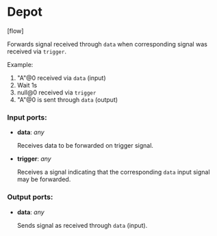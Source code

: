 # Depot

[flow]

Forwards signal received through `data` when corresponding signal was received via `trigger`.

Example:
1. "A"@0 received via `data` (input)
2. Wait 1s
3. null@0 received via `trigger`
4. "A"@0 is sent through `data` (output)

### Input ports:

* __data__: _any_

    Receives data to be forwarded on trigger signal.



* __trigger__: _any_

    Receives a signal indicating that the corresponding `data` input signal may be forwarded.



### Output ports:

* __data__: _any_

    Sends signal as received through `data` (input).



